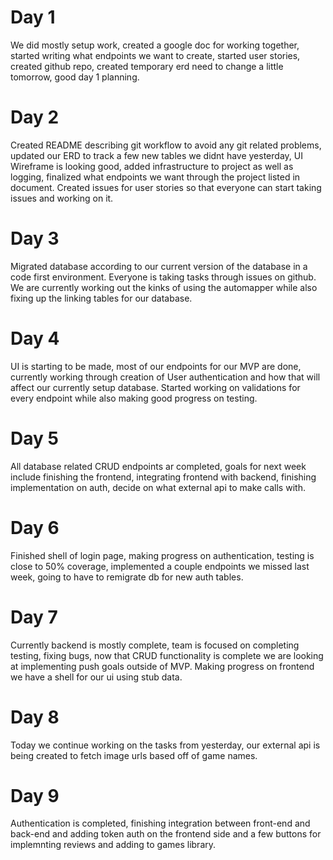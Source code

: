 # Day 1

We did mostly setup work, created a google doc for working together, started writing what endpoints we want to create, started user stories, created github repo, created temporary erd need to change a little tomorrow, good day 1 planning.

# Day 2

Created README describing git workflow to avoid any git related problems, updated our ERD to track a few new tables we didnt have yesterday, UI Wireframe is looking good, added infrastructure to project as well as logging, finalized what endpoints we want through the project listed in document. Created issues for user stories so that everyone can start taking issues and working on it.

# Day 3

Migrated database according to our current version of the database in a code first environment. Everyone is taking tasks through issues on github. We are currently working out the kinks of using the automapper while also fixing up the linking tables for our database.

# Day 4

UI is starting to be made, most of our endpoints for our MVP are done, currently working through creation of User authentication and how that will affect our currently setup database. Started working on validations for every endpoint while also making good progress on testing.

# Day 5

All database related CRUD endpoints ar completed, goals for next week include finishing the frontend, integrating frontend with backend, finishing implementation on auth, decide on what external api to make calls with.

# Day 6

Finished shell of login page, making progress on authentication, testing is close to 50% coverage, implemented a couple endpoints we missed last week, going to have to remigrate db for new auth tables.

# Day 7

Currently backend is mostly complete, team is focused on completing testing, fixing bugs, now that CRUD functionality is complete we are looking at implementing push goals outside of MVP. Making progress on frontend we have a shell for our ui using stub data.

# Day 8

Today we continue working on the tasks from yesterday, our external api is being created to fetch image urls based off of game names.

# Day 9

Authentication is completed, finishing integration between front-end and back-end and adding token auth on the frontend side and a few buttons for implemnting reviews and adding to games library.
